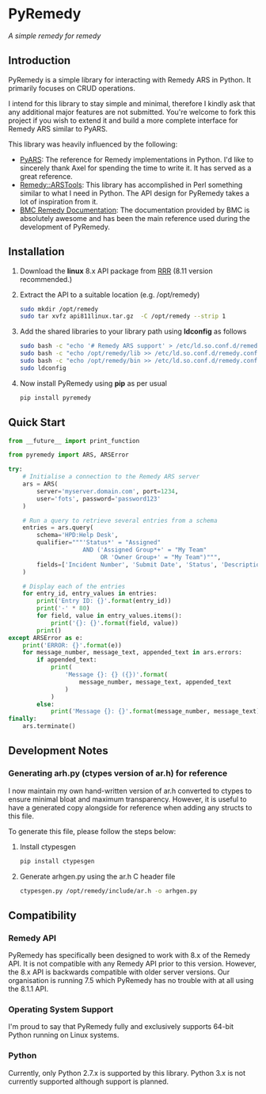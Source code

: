# PyRemedy #

*A simple remedy for remedy*

## Introduction ##

PyRemedy is a simple library for interacting with Remedy ARS in Python.  It
primarily focuses on CRUD operations.

I intend for this library to stay simple and minimal, therefore I kindly ask
that any additional major features are not submitted.  You're welcome to fork
this project if you wish to extend it and build a more complete interface for
Remedy ARS similar to PyARS.

This library was heavily influenced by the following:

* [PyARS](http://pyars.sourceforge.net/): The reference for Remedy
  implementations in Python.  I'd like to sincerely thank Axel for spending
  the time to write it.  It has served as a great reference.
* [Remedy::ARSTools](http://search.cpan.org/~ahicox/Remedy-ARSTools-1/ARSTools.pod):
  This library has accomplished in Perl something similar to what I need in
  Python.  The API design for PyRemedy takes a lot of inspiration from it.
* [BMC Remedy Documentation](https://docs.bmc.com/docs/display/public/ars81/Developing%20an%20API%20program):
  The documentation provided by BMC is absolutely awesome and has been the main
  reference used during the development of PyRemedy.

## Installation ##

1. Download the **linux** 8.x API package from
   [RRR](https://rrr.se/cgi/index?pg=arapi) (8.11 version recommended.)
2. Extract the API to a suitable location (e.g. /opt/remedy)

   ``` bash
   sudo mkdir /opt/remedy
   sudo tar xvfz api811linux.tar.gz  -C /opt/remedy --strip 1
   ```

3. Add the shared libraries to your library path using **ldconfig** as follows

   ``` bash
   sudo bash -c "echo '# Remedy ARS support' > /etc/ld.so.conf.d/remedy.conf"
   sudo bash -c "echo /opt/remedy/lib >> /etc/ld.so.conf.d/remedy.conf"
   sudo bash -c "echo /opt/remedy/bin >> /etc/ld.so.conf.d/remedy.conf"
   sudo ldconfig
   ```

4. Now install PyRemedy using **pip** as per usual

   ``` bash
   pip install pyremedy
   ```

## Quick Start ##

``` python
from __future__ import print_function

from pyremedy import ARS, ARSError

try:
    # Initialise a connection to the Remedy ARS server
    ars = ARS(
        server='myserver.domain.com', port=1234,
        user='fots', password='password123'
    )

    # Run a query to retrieve several entries from a schema
    entries = ars.query(
        schema='HPD:Help Desk',
        qualifier="""'Status*' = "Assigned"
                     AND ('Assigned Group*+' = "My Team"
                          OR 'Owner Group+' = "My Team")""",
        fields=['Incident Number', 'Submit Date', 'Status', 'Description']
    )

    # Display each of the entries
    for entry_id, entry_values in entries:
        print('Entry ID: {}'.format(entry_id))
        print('-' * 80)
        for field, value in entry_values.items():
            print('{}: {}'.format(field, value))
        print()
except ARSError as e:
    print('ERROR: {}'.format(e))
    for message_number, message_text, appended_text in ars.errors:
        if appended_text:
            print(
                'Message {}: {} ({})'.format(
                    message_number, message_text, appended_text
                )
            )
        else:
            print('Message {}: {}'.format(message_number, message_text))
finally:
    ars.terminate()
```

## Development Notes ##

### Generating arh.py (ctypes version of ar.h) for reference ###

I now maintain my own hand-written version of ar.h converted to ctypes to ensure minimal bloat and maximum transparency.  However, it is useful to have a generated copy alongside for reference when adding any structs to this file.

To generate this file, please follow the steps below:

1. Install ctypesgen

   ``` bash
   pip install ctypesgen
   ```

2. Generate arhgen.py using the ar.h C header file

   ``` bash
   ctypesgen.py /opt/remedy/include/ar.h -o arhgen.py
   ```

## Compatibility ##

### Remedy API ###

PyRemedy has specifically been designed to work with 8.x of the Remedy API.  It
is not compatible with any Remedy API prior to this version.  However, the 8.x
API is backwards compatible with older server versions.  Our organisation is
running 7.5 which PyRemedy has no trouble with at all using the 8.1.1 API.

### Operating System Support ###

I'm proud to say that PyRemedy fully and exclusively supports 64-bit Python
running on Linux systems.

### Python ###

Currently, only Python 2.7.x is supported by this library.  Python 3.x is not
currently supported although support is planned.
